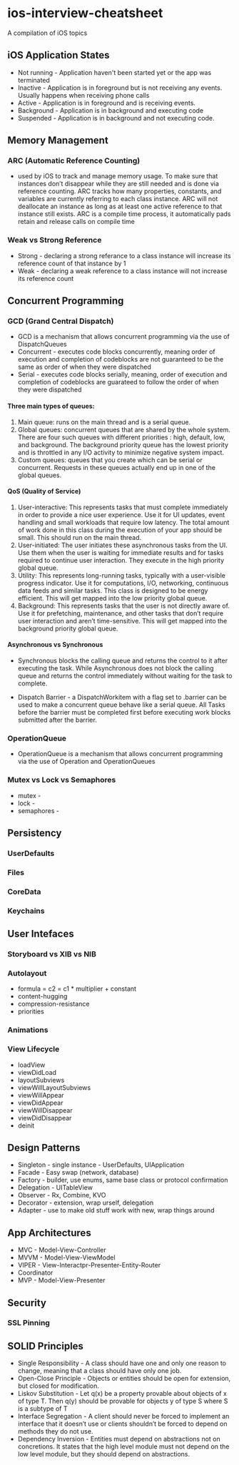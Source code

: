 # ios-interview-cheatsheet
A compilation of iOS topics

## iOS Application States
* Not running - Application haven't been started yet or the app was terminated
* Inactive - Application is in foreground but is not receiving any events. Usually happens when receiving phone calls
* Active - Application is in foreground and is receiving events.
* Background - Application is in background and executing code 
* Suspended - Application is in background and not executing code.

## Memory Management
### ARC (Automatic Reference Counting)
* used by iOS to track and manage memory usage. To make sure that instances don’t disappear while they are still needed and is done via reference counting. ARC tracks how many properties, constants, and variables are currently referring to each class instance. ARC will not deallocate an instance as long as at least one active reference to that instance still exists. ARC is a compile time process, it automatically pads retain and release calls on compile time
### Weak vs Strong Reference
* Strong - declaring a strong referance to a class instance will increase its reference count of that instance by 1
* Weak - declaring a weak reference to a class instance will not increase its reference count

## Concurrent Programming
### GCD (Grand Central Dispatch)
* GCD is a mechanism that allows concurrent programming via the use of DispatchQueues
* Concurrent - executes code blocks concurrently, meaning order of execution and completion of codeblocks are not guaranteed to be the same as order of when they were dispatched
* Serial - executes code blocks serially, meaning, order of execution and completion of codeblocks are guarateed to follow the order of when they were dispatched
 #### Three main types of queues:
1. Main queue: runs on the main thread and is a serial queue.
2. Global queues: concurrent queues that are shared by the whole system. There are four such queues with different priorities : high, default, low, and background. The background priority queue has the lowest priority and is throttled in any I/O activity to minimize negative system impact.
3. Custom queues: queues that you create which can be serial or concurrent. Requests in these queues actually end up in one of the global queues.
 #### QoS (Quality of Service)
1. User-interactive: This represents tasks that must complete immediately in order to provide a nice user experience. Use it for UI updates, event handling and small workloads that require low latency. The total amount of work done in this class during the execution of your app should be small. This should run on the main thread.
2. User-initiated: The user initiates these asynchronous tasks from the UI. Use them when the user is waiting for immediate results and for tasks required to continue user interaction. They execute in the high priority global queue.
3. Utility: This represents long-running tasks, typically with a user-visible progress indicator. Use it for computations, I/O, networking, continuous data feeds and similar tasks. This class is designed to be energy efficient. This will get mapped into the low priority global queue.
4. Background: This represents tasks that the user is not directly aware of. Use it for prefetching, maintenance, and other tasks that don’t require user interaction and aren’t time-sensitive. This will get mapped into the background priority global queue.
 #### Asynchronous vs Synchronous
* Synchronous blocks the calling queue and returns the control to it after executing the task. While Asynchronous does not block the calling queue and returns the control immediately without waiting for the task to complete.

* Dispatch Barrier - a DispatchWorkitem with a flag set to .barrier can be used to make a concurrent queue behave like a serial queue. All Tasks before the barrier must be completed first before executing work blocks submitted after the barrier.

### OperationQueue
* OperationQueue is a mechanism that allows concurrent programming via the use of Operation and OperationQueues
### Mutex vs Lock vs Semaphores
* mutex -
* lock -
* semaphores - 

## Persistency
### UserDefaults
### Files
### CoreData
### Keychains

## User Intefaces
### Storyboard vs XIB vs NIB
### Autolayout
* formula = c2 = c1 * multiplier + constant
* content-hugging
* compression-resistance
* priorities
### Animations
### View Lifecycle
* loadView
* viewDidLoad
* layoutSubviews
* viewWillLayoutSubviews
* viewWillAppear
* viewDidAppear
* viewWillDisappear
* viewDidDisappear
* deinit

## Design Patterns
* Singleton -  single instance - UserDefaults, UIApplication
* Facade - Easy swap (network, database)
* Factory - builder, use enums, same base class or protocol confirmation
* Delegation - UITableView
* Observer - Rx, Combine, KVO
* Decorator - extension, wrap urself, delegation
* Adapter - use to make old stuff work with new, wrap things around


## App Architectures
* MVC - Model-View-Controller
* MVVM - Model-View-ViewModel
* VIPER - View-Interactpr-Presenter-Entity-Router
* Coordinator
* MVP - Model-View-Presenter

## Security
### SSL Pinning

## SOLID Principles
* Single Responsibility - A class should have one and only one reason to change, meaning that a class should have only one job.
* Open-Close Principle - Objects or entities should be open for extension, but closed for modification.
* Liskov Substitution - Let q(x) be a property provable about objects of x of type T. Then q(y) should be provable for objects y of type S where S is a subtype of T
* Interface Segregation - A client should never be forced to implement an interface that it doesn’t use or clients shouldn’t be forced to depend on methods they do not use.
* Dependency Inversion - Entities must depend on abstractions not on concretions. It states that the high level module must not depend on the low level module, but they should depend on abstractions.
